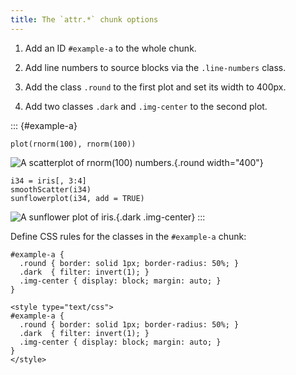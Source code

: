 ```yaml
---
title: The `attr.*` chunk options
---
```


1. Add an ID `#example-a` to the whole chunk.

2. Add line numbers to source blocks via the `.line-numbers` class.

3. Add the class `.round` to the first plot and set its width to 400px.

4. Add two classes `.dark` and `.img-center` to the second plot.


::: {#example-a}

``` {.line-numbers}
plot(rnorm(100), rnorm(100))
```
![A scatterplot of rnorm(100) numbers.](<002-attr-options__files/example-a-1.png>){.round width="400"}

``` {.line-numbers}
i34 = iris[, 3:4]
smoothScatter(i34)
sunflowerplot(i34, add = TRUE)
```
![A sunflower plot of iris.](<002-attr-options__files/example-a-2.png>){.dark .img-center}
:::

Define CSS rules for the classes in the `#example-a` chunk:


```` {.css}
#example-a {
  .round { border: solid 1px; border-radius: 50%; }
  .dark  { filter: invert(1); }
  .img-center { display: block; margin: auto; }
}
````

``` {=html}
<style type="text/css">
#example-a {
  .round { border: solid 1px; border-radius: 50%; }
  .dark  { filter: invert(1); }
  .img-center { display: block; margin: auto; }
}
</style>
```
